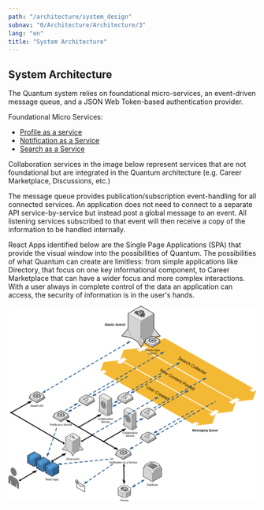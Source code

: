 ```yaml
---
path: "/architecture/system_design"
subnav: "0/Architecture/Architecture/3"
lang: "en"
title: "System Architecture"
---
```

<helmet>
<title> Architecture - System Architecture </title>
</helmet>

## System Architecture

The Quantum system relies on foundational micro-services, an event-driven message queue, and a JSON Web Token-based authentication provider.

Foundational Micro Services:
* [Profile as a service](/profile/introduction)
* [Notification as a Service]()
* [Search as a Service]()

Collaboration services in the image below represent services that are not foundational but are integrated in the Quantum architecture (e.g. Career Marketplace, Discussions, etc.)

The message queue provides publication/subscription event-handling for all connected services. An application does not need to connect to a separate API service-by-service but instead post a global message to an event.  All listening services subscribed to that event will then receive a copy of the information to be handled internally.

React Apps identified below are the Single Page Applications (SPA) that provide the visual window into the possibilities of Quantum. The possibilities of what Quantum can create are limitless: from simple applications like Directory, that focus on one key informational component, to Career Marketplace that can have a wider focus and more complex interactions.  With a user always in complete control of the data an application can access, the security of information is in the user's hands.  

![OADW Solution Architecture](../../../img/architecture/OADW_Architecture-Walkthrough.png)

